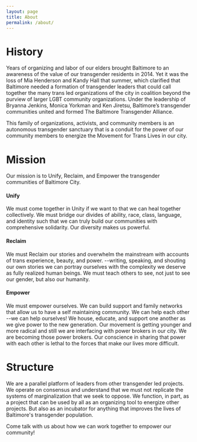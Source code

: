 ```yaml
---
layout: page
title: About
permalink: /about/
---
```

# History
Years of organizing and labor of our elders brought Baltimore to an awareness of the value of our transgender residents in 2014. Yet it was the loss of Mia Henderson and Kandy Hall that summer, which clarified that Baltimore needed a formation of transgender leaders that could call together the many trans led organizations of the city in coalition beyond the purview of larger LGBT community organizations. Under the leadership of Bryanna Jenkins, Monica Yorkman and Ken Jiretsu, Baltimore’s transgender communities united and formed The Baltimore Transgender Alliance.

This family of organizations, activists, and community members is an autonomous transgender sanctuary that is a conduit for the power of our community members to energize the Movement for Trans Lives in our city.
# Mission
Our mission is to Unify, Reclaim, and Empower the transgender communities of Baltimore City.

#### Unify
We must come together in Unity if we want to that we can heal together collectively. We must bridge our divides of ability, race, class, language, and identity such that we can truly build our communities with comprehensive solidarity. Our diversity makes us powerful.

#### Reclaim
We must Reclaim our stories and overwhelm the mainstream with accounts of trans experience, beauty, and power. --writing, speaking, and shouting our own stories we can portray ourselves with the complexity we deserve as fully realized human beings. We must teach others to see, not just to see our gender, but also our humanity.

#### Empower
We must empower ourselves. We can build support and family networks that allow us to have a self maintaining community. We can help each other --we can help ourselves! We house, educate, and support one another as we give power to the new generation. Our movement is getting younger and more radical and still we are interfacing with power brokers in our city. We are becoming those power brokers. Our conscience in sharing that power with each other is lethal to the forces that make our lives more difficult.

# Structure
We are a parallel platform of leaders from other transgender led projects. We operate on consensus and understand that we must not replicate the systems of marginalization that we seek to oppose. We function, in part, as a project that can be used by all as an organizing tool to energize other projects. But also as an incubator for anything that improves the lives of Baltimore's transgender population.

Come talk with us about how we can work together to empower our community!
